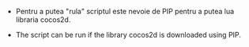 - Pentru a putea "rula" scriptul este nevoie de PIP pentru a putea lua libraria cocos2d.

- The script can be run if the library cocos2d is downloaded using PIP.